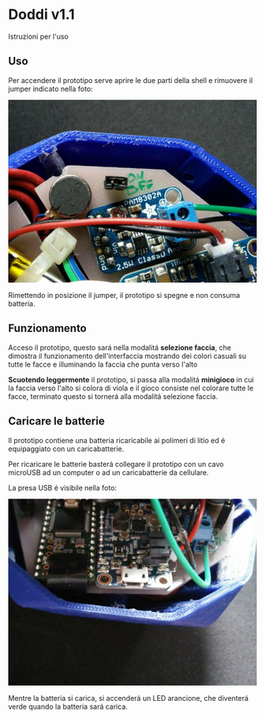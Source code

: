 # Doddi v1.1
Istruzioni per l'uso

## Uso
Per accendere il prototipo serve aprire le due parti della shell e rimuovere il jumper indicato nella foto:

![on-off](https://github.com/Nimayer/doddi/blob/master/img/on-off.jpg?raw=true)

Rimettendo in posizione il jumper, il prototipo si spegne e non consuma batteria.

## Funzionamento
Acceso il prototipo, questo sará nella modalitá __selezione faccia__, che dimostra il funzionamento dell'interfaccia mostrando dei colori casuali su tutte le facce e illuminando la faccia che punta verso l'alto

__Scuotendo leggermente__ il prototipo, si passa alla modalitá __minigioco__ in cui la faccia verso l'alto si colora di viola e il gioco consiste nel colorare tutte le facce, terminato questo si tornerá alla modalitá selezione faccia.

## Caricare le batterie
Il prototipo contiene una batteria ricaricabile ai polimeri di litio ed é equipaggiato con un caricabatterie.

Per ricaricare le batterie basterá collegare il prototipo con un cavo microUSB ad un computer o ad un caricabatterie da cellulare.

La presa USB é visibile nella foto:

![usb](https://github.com/Nimayer/doddi/blob/master/img/usb.jpg?raw=true)

Mentre la batteria si carica, si accenderá un LED arancione, che diventerá verde quando la batteria sará carica.
